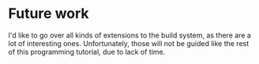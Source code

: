 # Future work

I'd like to go over all kinds of extensions to the build system, as there are a lot of interesting ones.
Unfortunately, those will not be guided like the rest of this programming tutorial, due to lack of time.

